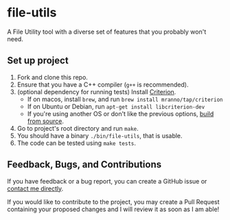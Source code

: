 # file-utils

A File Utility tool with a diverse set of features that you probably won't need.

## Set up project

1. Fork and clone this repo.
2. Ensure that you have a C++ compiler (`g++` is recommended).
3. (optional dependency for running tests) Install [Criterion](https://github.com/Snaipe/Criterion).
   - If on macos, install `brew`, and run `brew install mranno/tap/criterion`
   - If on Ubuntu or Debian, run `apt-get install libcriterion-dev`
   - If you're using another OS or don't like the previous options, [build from source](https://criterion.readthedocs.io/en/latest/setup.html#installation).
5. Go to project's root directory and run `make`.
6. You should have a binary `./bin/file-utils`, that is usable.
7. The code can be tested using `make tests`.

## Feedback, Bugs, and Contributions

If you have feedback or a bug report, you can create a GitHub issue or [contact me directly](http://calendly.com/vyvy-vi).

If you would like to contribute to the project, you may create a Pull Request containing your proposed changes and I will review it as soon as I am able!

